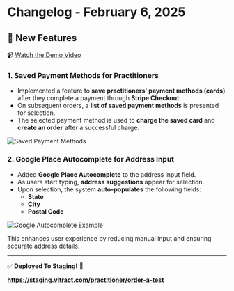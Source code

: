 # Changelog - February 6, 2025

## 🚀 New Features
📹 <a href="https://drive.google.com/file/d/1Hivbi3ZDfAIiC43p3dUTZJuEvpJiAeTZ/view?usp=sharing" target="_blank" rel="noopener noreferrer">Watch the Demo Video</a>

### 1. Saved Payment Methods for Practitioners
- Implemented a feature to **save practitioners' payment methods (cards)** after they complete a payment through **Stripe Checkout**.
- On subsequent orders, a **list of saved payment methods** is presented for selection.
- The selected payment method is used to **charge the saved card** and **create an order** after a successful charge.

![Saved Payment Methods](https://res.cloudinary.com/kahmyl/image/upload/v1738843826/Screenshot_2025-02-06_at_13.10.10_di2khd.png)

### 2. Google Place Autocomplete for Address Input
- Added **Google Place Autocomplete** to the address input field.
- As users start typing, **address suggestions** appear for selection.
- Upon selection, the system **auto-populates** the following fields:
  - **State**
  - **City**
  - **Postal Code**

![Google Autocomplete Example](https://res.cloudinary.com/kahmyl/image/upload/v1738843211/Screenshot_2025-02-06_at_12.43.07_bzxx53.png)

This enhances user experience by reducing manual input and ensuring accurate address details.

---

✅ **Deployed  To Staging!** 🚀

**https://staging.vitract.com/practitioner/order-a-test**
